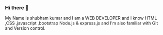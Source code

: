 ### Hi there 👋
My Name is shubham kumar and I am a WEB DEVELOPER and I know HTML ,CSS ,javascript ,bootstrap Node.js & express.js and I'm also familiar with GIt and Version control.

<!--
**sam990code/sam990code** is a ✨ _special_ ✨ repository because its `README.md` (this file) appears on your GitHub profile.

Here are some ideas to get you started:

- 🔭 I’m currently working on ...C
- 🌱 I’m currently learning ... python
- 👯 I’m looking to collaborate on ...coding 
- 🤔 I’m looking for help with ...
- 💬 Ask me about ...
- 📫 How to reach me: ...
- 😄 Pronouns: ...him
- ⚡ Fun fact: ...mess
-->
